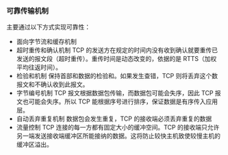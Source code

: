 ### 可靠传输机制

主要通过以下方式实现可靠性：

* 面向字节流和缓存机制
* 超时重传和确认机制 TCP 的发送方在规定的时间内没有收到确认就要重传已发送的报文段（超时重传）。重传时间是动态改变的，依据的是 RTTS（加权平均往返时间）。
* 检验和机制 保持首部和数据的检验和。如果发生查错，TCP 则将丢弃这个数报文和不确认收到此报文。
* 字节编号机制 TCP 报文根据数据包传输，而数据包可能会失序，因此 TCP 报文也可能会失序。所以 TCP 能根据序号进行排序，保证数据是有序传入应用层。
* 自动丢弃重复机制 数据包会发生重复，TCP 的接收端必须丢弃重复的数据
* 流量控制 TCP 连接的每一方都有固定大小的缓冲空间。TCP 的接收端只允许另一端发送接收端缓冲区所能接纳的数据。这将防止较快主机致使较慢主机的缓冲区溢出。
